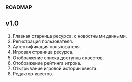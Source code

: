 ### ROADMAP

v1.0
-----------
1. Главная старница ресурса, с новостными данными.
2. Регистрация пользователя.
3. Аутентификация пользователя.
4. Игровая страница ресурса.
5. Отображение списка доступных квестов.
6. Отображение рейтинга игрока.
7. Отыгрывание игровой истории квеста.
8. Редактор квестов.
